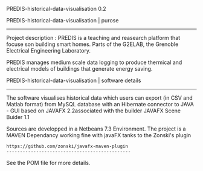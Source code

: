 PREDIS-historical-data-visualisation 0.2


PREDIS-historical-data-visualisation | purose 
_______________________________________________


Project description : PREDIS is a teaching and reasearch platform that  focuse son building smart homes. Parts of the G2ELAB, the Grenoble Electrical Engineering Laboratory.

PREDIS manages medium scale data logging to produce thermical and  electrical models of buildings that generate energy saving.




PREDIS-historical-data-visualisation | software details 
________________________________________________________


The software visualises historical data which users can export (in CSV and Matlab format) from MySQL database with an Hibernate
connector to JAVA - GUI based on JAVAFX 2.2associated with the builder JAVAFX Scene Buider 1.1

Sources are developped in a Netbeans 7.3 Environment. The project is a MAVEN Dependancy working fine with javaFX tanks to the Zonski's plugin


    https://github.com/zonski/javafx-maven-plugin
    ----------------------------------------------
    

See the POM file for more details.

